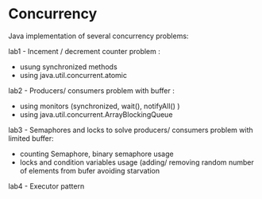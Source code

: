 # Concurrency

Java implementation of several concurrency problems:

lab1 - Incement / decrement counter problem :
- usung synchronized methods 
- using java.util.concurrent.atomic 

lab2 - Producers/ consumers problem with buffer :
- using monitors (synchronized, wait(), notifyAll() )
- using java.util.concurrent.ArrayBlockingQueue 

lab3 - Semaphores and locks to solve producers/ consumers problem with limited buffer:
- counting Semaphore, binary semaphore usage
- locks and condition variables usage (adding/ removing random number of elements from bufer avoiding starvation

lab4 - Executor pattern